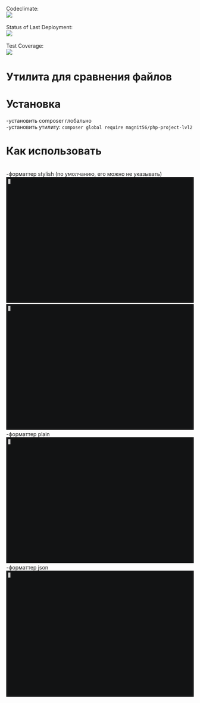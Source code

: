 Codeclimate:<br>
<a href="https://codeclimate.com/github/magnit56/php-project-lvl2/maintainability">
<img src="https://api.codeclimate.com/v1/badges/6c2e84739140fa1ecc2d/maintainability" />
</a>

Status of Last Deployment:<br>
<a href="https://github.com/magnit56/php-project-lvl2/actions?query=workflow%3Aphp-project-lvl2">
<img src="https://github.com/magnit56/php-project-lvl2/workflows/php-project-lvl2/badge.svg" />
</a>

Test Coverage:<br>
<a href="https://codeclimate.com/github/magnit56/php-project-lvl2/test_coverage">
<img src="https://api.codeclimate.com/v1/badges/6c2e84739140fa1ecc2d/test_coverage" />
</a>
<h1>Утилита для сравнения файлов</h1>
<h1>Установка</h1>
-установить composer глобально<br>
-установить утилиту: <code>composer global require magnit56/php-project-lvl2</code><br>
<h1>Как использовать</h1><br>
-форматтер stylish (по умолчанию, его можно не указывать)<br>
<img src="https://raw.githubusercontent.com/magnit56/php-project-lvl2/master/examples/stylish.gif" /><br>
<img src="https://raw.githubusercontent.com/magnit56/php-project-lvl2/master/examples/default.gif" /><br>
-форматтер plain<br>
<img src="https://raw.githubusercontent.com/magnit56/php-project-lvl2/master/examples/plain.gif" /><br>
-форматтер json<br>
<img src="https://raw.githubusercontent.com/magnit56/php-project-lvl2/master/examples/json.gif" /><br>
